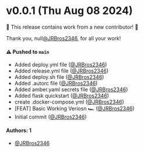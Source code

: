 # v0.0.1 (Thu Aug 08 2024)

:tada: This release contains work from a new contributor! :tada:

Thank you, null[@JRBros2346](https://github.com/JRBros2346), for all your work!

#### ⚠️ Pushed to `main`

- Added deploy.yml file ([@JRBros2346](https://github.com/JRBros2346))
- Added release.yml file ([@JRBros2346](https://github.com/JRBros2346))
- Added deploy.sh file ([@JRBros2346](https://github.com/JRBros2346))
- Added .autorc file ([@JRBros2346](https://github.com/JRBros2346))
- Added amber.yaml secrets file ([@JRBros2346](https://github.com/JRBros2346))
- Added flask quickstart ([@JRBros2346](https://github.com/JRBros2346))
- create .docker-compose.yml ([@JRBros2346](https://github.com/JRBros2346))
- [FEAT] Basic Working Veriosn 🏎️ ([@JRBros2346](https://github.com/JRBros2346))
- Initial commit ([@JRBros2346](https://github.com/JRBros2346))

#### Authors: 1

- [@JRBros2346](https://github.com/JRBros2346)
